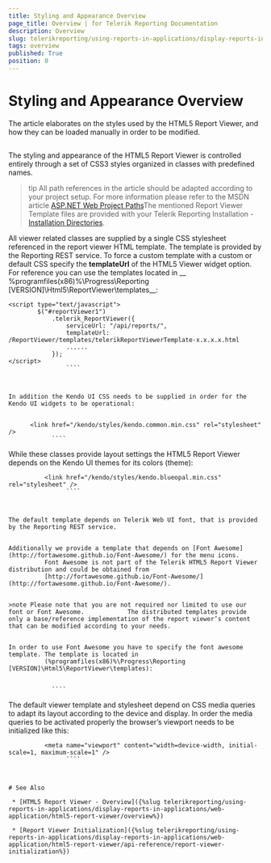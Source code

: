 ```yaml
---
title: Styling and Appearance Overview
page_title: Overview | for Telerik Reporting Documentation
description: Overview
slug: telerikreporting/using-reports-in-applications/display-reports-in-applications/web-application/html5-report-viewer/customizing/styling-and-appearance/overview
tags: overview
published: True
position: 0
---
```


# Styling and Appearance Overview



The article elaborates on the styles used by the HTML5 Report Viewer, and how they can be loaded manually in order to be modified.

## 

The styling and appearance of the HTML5 Report Viewer is controlled entirely through a set of CSS3 styles organized in classes with predefined names.

        

>tip All path references in the article should be adapted according            to your project setup. For more information please refer to the MSDN article            [ASP.NET Web Project Paths](http://msdn.microsoft.com/en-us/library/ms178116.aspx)The mentioned Report Viewer Template files are provided with your Telerik Reporting Installation -            [Installation Directories](6E821131-83F3-45A4-BB6E-1530223D1E38#directories-and-asemblies).          


All viewer related classes are supplied by a single CSS stylesheet referenced in the report viewer HTML template.
          The template is provided by the Reporting REST service. To force a custom template with  a custom or default CSS specify
          the __templateUrl__ of the HTML5 Viewer widget option. For reference you can use the templates
          located in __ %programfiles(x86)%\Progress\Reporting [VERSION]\Html5\ReportViewer\templates__:
        

````
<script type="text/javascript">
        $("#reportViewer1")
            .telerik_ReportViewer({
                serviceUrl: "/api/reports/",
                templateUrl: /ReportViewer/templates/telerikReportViewerTemplate-x.x.x.x.html
                ......
            });
</script>
				````



In addition the Kendo UI CSS needs to be supplied in order for the Kendo UI widgets to be operational:
        

````
          <link href="/kendo/styles/kendo.common.min.css" rel="stylesheet" />
				````



While these classes provide layout settings the HTML5 Report Viewer depends on the Kendo UI themes for its colors (theme):
        

````
          <link href="/kendo/styles/kendo.blueopal.min.css" rel="stylesheet" />
				````



The default template depends on Telerik Web UI font, that is provided by the Reporting REST service.
        

Additionally we provide a template that depends on [Font Awesome](http://fortawesome.github.io/Font-Awesome/) for the menu icons.
          Font Awesome is not part of the Telerik HTML5 Report Viewer distribution and could be obtained from
          [http://fortawesome.github.io/Font-Awesome/](http://fortawesome.github.io/Font-Awesome/).
        

>note Please note that you are not required nor limited to use our font or Font Awesome.            The distributed templates provide only a base/reference implementation of the report viewer’s content            that can be modified according to your needs.          


In order to use Font Awesome you have to specify the font awesome template. The template is located in
          (%programfiles(x86)%\Progress\Reporting [VERSION]\Html5\ReportViewer\templates):
        

````
<script type="text/javascript">
        $("#reportViewer1")
            .telerik_ReportViewer({
                templateUrl: /ReportViewer/templates/telerikReportViewerTemplate-FA-x.x.x.x.html
                ....
</script>
				````



The default viewer template and stylesheet depend on CSS media queries to adapt its layout according to the device and display.
          In order the media queries to be activated properly the browser’s viewport needs to be initialized like this:
        

````
          <meta name="viewport" content="width=device-width, initial-scale=1, maximum-scale=1" />
				````



# See Also

 * [HTML5 Report Viewer - Overview]({%slug telerikreporting/using-reports-in-applications/display-reports-in-applications/web-application/html5-report-viewer/overview%})

 * [Report Viewer Initialization]({%slug telerikreporting/using-reports-in-applications/display-reports-in-applications/web-application/html5-report-viewer/api-reference/report-viewer-initialization%})
